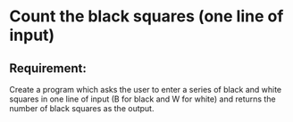 # Count the black squares (one line of input)

## Requirement:

Create a program which asks the user to enter a series of black and white squares in one line of input (B for black and W for white) and returns the number of black squares as the output.
